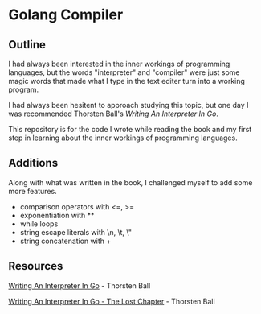 # Golang Compiler

## Outline

I had always been interested in the inner workings of programming languages, but the words "interpreter" and "compiler" were just some magic words that made what I type in the text editer turn into a working program.

I had always been hesitent to approach studying this topic, but one day I was recommended Thorsten Ball's *Writing An Interpreter In Go*. 

This repository is for the code I wrote while reading the book and my first step in learning about the inner workings of programming languages.

## Additions

Along with what was written in the book, I challenged myself to add some more features.

* comparison operators with <=, >=
* exponentiation with **
* while loops
* string escape literals with \n, \t, \\"
* string concatenation with +

## Resources 

[Writing An Interpreter In Go](https://interpreterbook.com/) - Thorsten Ball

[Writing An Interpreter In Go - The Lost Chapter](https://interpreterbook.com/lost/) - Thorsten Ball